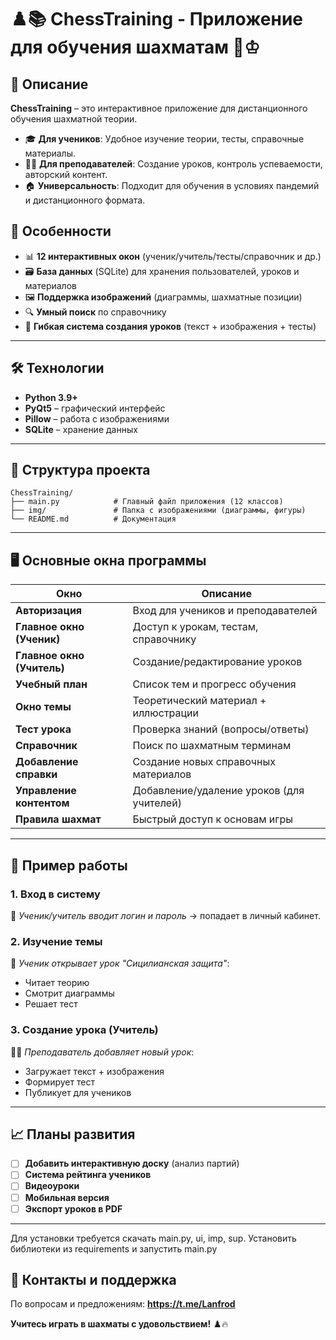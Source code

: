 # ♟️📚 ChessTraining - Приложение для обучения шахматам 🏫♔  

## 📝 Описание  
**ChessTraining** – это интерактивное приложение для дистанционного обучения шахматной теории.  
- 🎓 **Для учеников**: Удобное изучение теории, тесты, справочные материалы.  
- 👨‍🏫 **Для преподавателей**: Создание уроков, контроль успеваемости, авторский контент.  
- 🏠 **Универсальность**: Подходит для обучения в условиях пандемий и дистанционного формата.  

## 🌟 Особенности  
- 📊 **12 интерактивных окон** (ученик/учитель/тесты/справочник и др.)  
- 🗃️ **База данных** (SQLite) для хранения пользователей, уроков и материалов  
- 🖼️ **Поддержка изображений** (диаграммы, шахматные позиции)  
- 🔍 **Умный поиск** по справочнику  
- 📝 **Гибкая система создания уроков** (текст + изображения + тесты)  

---

## 🛠 Технологии  
- **Python 3.9+**  
- **PyQt5** – графический интерфейс  
- **Pillow** – работа с изображениями  
- **SQLite** – хранение данных  

---

## 📂 Структура проекта  
```
ChessTraining/  
├── main.py            # Главный файл приложения (12 классов)  
├── img/               # Папка с изображениями (диаграммы, фигуры)  
└── README.md          # Документация  
```

---

## 🖥️ Основные окна программы  
| Окно | Описание |  
|------|----------|  
| **Авторизация** | Вход для учеников и преподавателей |  
| **Главное окно (Ученик)** | Доступ к урокам, тестам, справочнику |  
| **Главное окно (Учитель)** | Создание/редактирование уроков |  
| **Учебный план** | Список тем и прогресс обучения |  
| **Окно темы** | Теоретический материал + иллюстрации |  
| **Тест урока** | Проверка знаний (вопросы/ответы) |  
| **Справочник** | Поиск по шахматным терминам |  
| **Добавление справки** | Создание новых справочных материалов |  
| **Управление контентом** | Добавление/удаление уроков (для учителей) |  
| **Правила шахмат** | Быстрый доступ к основам игры |  

---

## 📸 Пример работы  
### 1. **Вход в систему**  
👤 *Ученик/учитель вводит логин и пароль* → попадает в личный кабинет.  

### 2. **Изучение темы**  
📖 *Ученик открывает урок "Сицилианская защита"*:  
- Читает теорию  
- Смотрит диаграммы  
- Решает тест  

### 3. **Создание урока (Учитель)**  
👨‍🏫 *Преподаватель добавляет новый урок*:  
- Загружает текст + изображения  
- Формирует тест  
- Публикует для учеников
  
---

## 📈 Планы развития  
- [ ] **Добавить интерактивную доску** (анализ партий)  
- [ ] **Система рейтинга учеников**  
- [ ] **Видеоуроки**  
- [ ] **Мобильная версия**  
- [ ] **Экспорт уроков в PDF**  
---
Для установки требуется скачать main.py, ui, imp, sup. Установить библиотеки из requirements и запустить main.py

## 📌 Контакты и поддержка  
По вопросам и предложениям: **https://t.me/Lanfrod**  

**Учитесь играть в шахматы с удовольствием!** ♟️🔥
